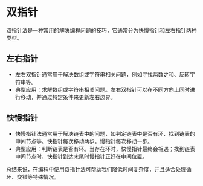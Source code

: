 # 双指针

双指针法是一种常用的解决编程问题的技巧，它通常分为快慢指针和左右指针两种类型。

## 左右指针

- 左右双指针通常用于解决数组或字符串相关问题，例如寻找两数之和、反转字符串等。
- 典型应用：求解数组或字符串相关问题。左右双指针可以在不同方向上同时进行移动，并通过特定条件来更新左右边界。

## 快慢指针

- 快慢指针法通常用于解决链表中的问题，如判定链表中是否有环、找到链表的中间节点等。快指针每次移动两步，慢指针每次移动一步。
- 典型应用：判断链表是否有环。当存在环时，快慢指针最终会相遇；找到链表中间节点时，快指针到达末尾时慢指针正好在中间位置。

总结来说，在编程中使用双指针法可帮助我们降低时间复杂度，并且适合处理循环、交错等特殊情况。
